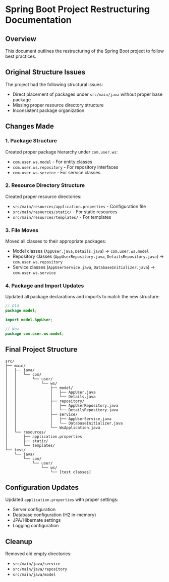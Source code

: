 # Spring Boot Project Restructuring Documentation

## Overview
This document outlines the restructuring of the Spring Boot project to follow best practices.

## Original Structure Issues
The project had the following structural issues:
- Direct placement of packages under `src/main/java` without proper base package
- Missing proper resource directory structure
- Inconsistent package organization

## Changes Made

### 1. Package Structure
Created proper package hierarchy under `com.user.ws`:
- `com.user.ws.model` - For entity classes
- `com.user.ws.repository` - For repository interfaces
- `com.user.ws.service` - For service classes

### 2. Resource Directory Structure
Created proper resource directories:
- `src/main/resources/application.properties` - Configuration file
- `src/main/resources/static/` - For static resources
- `src/main/resources/templates/` - For templates

### 3. File Moves
Moved all classes to their appropriate packages:
- Model classes (`AppUser.java`, `Details.java`) → `com.user.ws.model`
- Repository classes (`AppUserRepository.java`, `DetailsRepository.java`) → `com.user.ws.repository`
- Service classes (`AppUserService.java`, `DatabaseInitializer.java`) → `com.user.ws.service`

### 4. Package and Import Updates
Updated all package declarations and imports to match the new structure:

```java
// Old
package model;

import model.AppUser;

// New
package com.user.ws.model;

```

## Final Project Structure
```
src/
├── main/
│   ├── java/
│   │   └── com/
│   │       └── user/
│   │           └── ws/
│   │               ├── model/
│   │               │   ├── AppUser.java
│   │               │   └── Details.java
│   │               ├── repository/
│   │               │   ├── AppUserRepository.java
│   │               │   └── DetailsRepository.java
│   │               ├── service/
│   │               │   ├── AppUserService.java
│   │               │   └── DatabaseInitializer.java
│   │               └── WsApplication.java
│   └── resources/
│       ├── application.properties
│       ├── static/
│       └── templates/
└── test/
    └── java/
        └── com/
            └── user/
                └── ws/
                    └── [test classes]
```

## Configuration Updates
Updated `application.properties` with proper settings:
- Server configuration
- Database configuration (H2 in-memory)
- JPA/Hibernate settings
- Logging configuration

## Cleanup
Removed old empty directories:
- `src/main/java/service`
- `src/main/java/repository`
- `src/main/java/model` 
